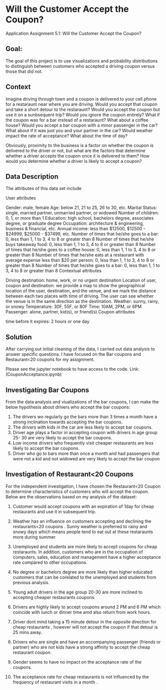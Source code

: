# Will the Customer Accept the Coupon?

Application Assignment 5.1: Will the Customer Accept the Coupon?

## Goal:
The goal of this project is to use visualizations and probability distributions to distinguish between customers who accepted a driving coupon versus those that did not.

## Context

Imagine driving through town and a coupon is delivered to your cell phone for a restaraunt near where you are driving. Would you accept that coupon and take a short detour to the restaraunt? Would you accept the coupon but use it on a sunbsequent trip? Would you ignore the coupon entirely? What if the coupon was for a bar instead of a restaraunt? What about a coffee house? Would you accept a bar coupon with a minor passenger in the car? What about if it was just you and your partner in the car? Would weather impact the rate of acceptance? What about the time of day?

Obviously, proximity to the business is a factor on whether the coupon is delivered to the driver or not, but what are the factors that determine whether a driver accepts the coupon once it is delivered to them? How would you determine whether a driver is likely to accept a coupon?


## Data Description

The attributes of this data set include

User attributes

Gender: male, female
Age: below 21, 21 to 25, 26 to 30, etc.
Marital Status: single, married partner, unmarried partner, or widowed
Number of children: 0, 1, or more than 1
Education: high school, bachelors degree, associates degree, or graduate degree
Occupation: architecture & engineering, business & financial, etc.
Annual income: less than \$12500, \$12500 - \$24999, \$25000 - \$37499, etc.
Number of times that he/she goes to a bar: 0, less than 1, 1 to 3, 4 to 8 or greater than 8
Number of times that he/she buys takeaway food: 0, less than 1, 1 to 3, 4 to 8 or greater than 8
Number of times that he/she goes to a coffee house: 0, less than 1, 1 to 3, 4 to 8 or greater than 8
Number of times that he/she eats at a restaurant with average expense less than \$20 per person: 0, less than 1, 1 to 3, 4 to 8 or greater than 8
Number of times that he/she goes to a bar: 0, less than 1, 1 to 3, 4 to 8 or greater than 8
Contextual attributes

Driving destination: home, work, or no urgent destination
Location of user, coupon and destination: we provide a map to show the geographical location of the user, destination, and the venue, and we mark the distance between each two places with time of driving. The user can see whether the venue is in the same direction as the destination.
Weather: sunny, rainy, or snowy
Temperature: 30F, 55F, or 80F
Time: 10AM, 2PM, or 6PM
Passenger: alone, partner, kid(s), or friend(s)
Coupon attributes

time before it expires: 2 hours or one day


## Solution

After carrying out initial cleaning of the data, I carried out data analysis to answer specific questions. 
I have focused on the Bar coupons and Restaurant<20 coupons for my assignment.

Please see the jupyter notebook to have access to the code. Link:(CouponAcceptance.ipynb)


## Investigating Bar Coupons

From the data analysis and viualizations of the bar coupons, I can make the below hypothesis about drivers who accept the bar coupons:

1. The drivers wo regularly go the bars more than 3 times a month have a strong inclination towards accepting the bar coupons.
2. The drivers with kids in the car are less likely to accept bar coupons.
3. Driver age plays a factor in accepting coupon with drivers in age group 25- 30 are very likely to accept the bar coupons.
4. Low income drivers who frequently visit cheaper restaurants are less likely to accept the bar coupons.
5. Driver who go to bars more than once a month and had passengers that were not a kid and not widowed are very likely to accept the bar coupon

##  Investigation of Restaurant<20 Coupons

For the independent investigation, I have chosen the Restaurant<20 Coupon to determine characteristics of customers who will accept the coupon. Below are the observations based on my analysis of the dataset:

1. Customer  would accept coupons with an expiration of 1day for cheap restaurants and use it in subsequent trip. 

2. Weather has an influence on customers accepting and declining the restaurants<20 coupons . Sunny weather is preferred to rainy and snowy days which means people tend to eat out at these restaraunts more during summer. 

3. Unemployed and students are more likely to accept coupons for cheap restaraunts. In addition, customers who are in the occupation of computers, sales, education and management have a higher acceptance rate compared to other occupations.

4. No degree or bachelors degree are more likely than higher educated customers that can be corelated to the unemployed and students from previous analysis.

5. Young adult drivers in the age group 20-30 are more inclined to accepting cheaper restaurants coupons. 

6. Drivers are highly likely to accept coupons around 2 PM and 6 PM which coincide with lunch or dinner time amd also return from work hours.

7. Driver dont mind taking a 15 minute detour in the opposite direction for cheap restaurants , however will not accept the coupon if that detour is 25 mins away.

8. Drivers who are single and have an accompanying passenger (friends or partner) who are not kids have a strong affinity to accept the cheap restaurant coupon. 

9. Gender seems to have no impact on the acceptance rate of the coupons.

10. The acceptance rate for cheap restaurants is not influenced by the frequency of restaurant visits in a month . 






